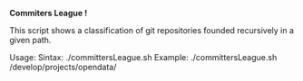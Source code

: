**Commiters League !**

This script shows a classification of git repositories founded recursively in a given path.

Usage:
Sintax: ./committersLeague.sh <path>
Example: ./committersLeague.sh /develop/projects/opendata/

